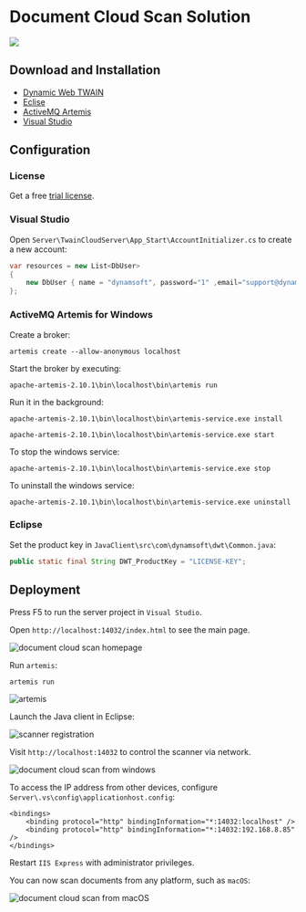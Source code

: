 # Document Cloud Scan Solution

![](http://www.codepool.biz/wp-content/uploads/2019/10/document-cloud-scan.jpg)

## Download and Installation
- [Dynamic Web TWAIN](https://www.dynamsoft.com/Downloads/WebTWAIN_Download.aspx)
- [Eclise](https://www.eclipse.org/downloads/)
- [ActiveMQ Artemis](http://activemq.apache.org/components/artemis/download/)
- [Visual Studio](https://visualstudio.microsoft.com/downloads/)

## Configuration

### License
Get a free [trial license](https://www.dynamsoft.com/CustomerPortal/Portal/Triallicense.aspx).

### Visual Studio

Open `Server\TwainCloudServer\App_Start\AccountInitializer.cs` to create a new account:

```cs
var resources = new List<DbUser>
{
    new DbUser { name = "dynamsoft", password="1" ,email="support@dynamsoft.com"},
};
```

### ActiveMQ Artemis for Windows

Create a broker:

```
artemis create --allow-anonymous localhost
```

Start the broker by executing:

```
apache-artemis-2.10.1\bin\localhost\bin\artemis run
```

Run it in the background:

```
apache-artemis-2.10.1\bin\localhost\bin\artemis-service.exe install

apache-artemis-2.10.1\bin\localhost\bin\artemis-service.exe start
```

To stop the windows service:

```
apache-artemis-2.10.1\bin\localhost\bin\artemis-service.exe stop
```

To uninstall the windows service:

```
apache-artemis-2.10.1\bin\localhost\bin\artemis-service.exe uninstall
```

### Eclipse

Set the product key in `JavaClient\src\com\dynamsoft\dwt\Common.java`:

```java
public static final String DWT_ProductKey = "LICENSE-KEY";
```

## Deployment

Press F5 to run the server project in `Visual Studio`.

Open `http://localhost:14032/index.html` to see the main page.

![document cloud scan homepage](http://www.codepool.biz/wp-content/uploads/2019/10/document-cloud-homepage.png)

Run `artemis`:

```
artemis run
```

![artemis](http://www.codepool.biz/wp-content/uploads/2019/10/artemis.png)

Launch the Java client in Eclipse:

![scanner registration](http://www.codepool.biz/wp-content/uploads/2019/10/scanner-registration.png)

Visit `http://localhost:14032` to control the scanner via network.

![document cloud scan from windows](http://www.codepool.biz/wp-content/uploads/2019/10/document-cloud-scan-windows.png)

To access the IP address from other devices, configure `Server\.vs\config\applicationhost.config`:

```
<bindings>
    <binding protocol="http" bindingInformation="*:14032:localhost" />
    <binding protocol="http" bindingInformation="*:14032:192.168.8.85" />
</bindings>
```

Restart `IIS Express` with administrator privileges. 

You can now scan documents from any platform, such as `macOS`:

![document cloud scan from macOS](http://www.codepool.biz/wp-content/uploads/2019/10/document-cloud-scan-macos.png)


